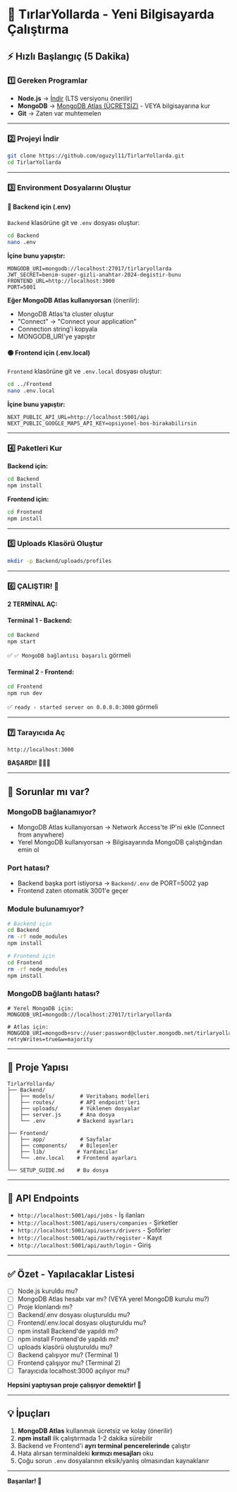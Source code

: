 # 🚀 TırlarYollarda - Yeni Bilgisayarda Çalıştırma

## ⚡ Hızlı Başlangıç (5 Dakika)

### 1️⃣ Gereken Programlar
- **Node.js** → [İndir](https://nodejs.org/) (LTS versiyonu önerilir)
- **MongoDB** → [MongoDB Atlas (ÜCRETSİZ)](https://www.mongodb.com/cloud/atlas/register) - VEYA bilgisayarına kur
- **Git** → Zaten var muhtemelen

---

### 2️⃣ Projeyi İndir
```bash
git clone https://github.com/oguzyl11/TirlarYollarda.git
cd TirlarYollarda
```

---

### 3️⃣ Environment Dosyalarını Oluştur

#### 🔵 Backend için (.env)

`Backend` klasörüne git ve `.env` dosyası oluştur:

```bash
cd Backend
nano .env
```

**İçine bunu yapıştır:**
```env
MONGODB_URI=mongodb://localhost:27017/tirlaryollarda
JWT_SECRET=benim-super-gizli-anahtar-2024-degistir-bunu
FRONTEND_URL=http://localhost:3000
PORT=5001
```

**Eğer MongoDB Atlas kullanıyorsan** (önerilir):
- MongoDB Atlas'ta cluster oluştur
- "Connect" → "Connect your application" 
- Connection string'i kopyala
- MONGODB_URI'ye yapıştır

#### 🟢 Frontend için (.env.local)

`Frontend` klasörüne git ve `.env.local` dosyası oluştur:

```bash
cd ../Frontend
nano .env.local
```

**İçine bunu yapıştır:**
```env
NEXT_PUBLIC_API_URL=http://localhost:5001/api
NEXT_PUBLIC_GOOGLE_MAPS_API_KEY=opsiyonel-bos-birakabilirsin
```

---

### 4️⃣ Paketleri Kur

**Backend için:**
```bash
cd Backend
npm install
```

**Frontend için:**
```bash
cd Frontend
npm install
```

---

### 5️⃣ Uploads Klasörü Oluştur
```bash
mkdir -p Backend/uploads/profiles
```

---

### 6️⃣ ÇALIŞTIR! 🎉

**2 TERMİNAL AÇ:**

#### Terminal 1 - Backend:
```bash
cd Backend
npm start
```
✅ `✅ MongoDB bağlantısı başarılı` görmeli

#### Terminal 2 - Frontend:
```bash
cd Frontend
npm run dev
```
✅ `ready - started server on 0.0.0.0:3000` görmeli

---

### 7️⃣ Tarayıcıda Aç
```
http://localhost:3000
```

**BAŞARDI! 🎉🎉🎉**

---

## 🤔 Sorunlar mı var?

### MongoDB bağlanamıyor?
- MongoDB Atlas kullanıyorsan → Network Access'te IP'ni ekle (Connect from anywhere)
- Yerel MongoDB kullanıyorsan → Bilgisayarında MongoDB çalıştığından emin ol

### Port hatası?
- Backend başka port istiyorsa → `Backend/.env` de PORT=5002 yap
- Frontend zaten otomatik 3001'e geçer

### Module bulunamıyor?
```bash
# Backend için
cd Backend
rm -rf node_modules
npm install

# Frontend için  
cd Frontend
rm -rf node_modules
npm install
```

### MongoDB bağlantı hatası?
```env
# Yerel MongoDB için:
MONGODB_URI=mongodb://localhost:27017/tirlaryollarda

# Atlas için:
MONGODB_URI=mongodb+srv://user:password@cluster.mongodb.net/tirlaryollarda?retryWrites=true&w=majority
```

---

## 📁 Proje Yapısı
```
TirlarYollarda/
├── Backend/
│   ├── models/        # Veritabanı modelleri
│   ├── routes/        # API endpoint'leri
│   ├── uploads/       # Yüklenen dosyalar
│   ├── server.js      # Ana dosya
│   └── .env          # Backend ayarları
│
├── Frontend/
│   ├── app/           # Sayfalar
│   ├── components/    # Bileşenler
│   ├── lib/          # Yardımcılar
│   └── .env.local    # Frontend ayarları
│
└── SETUP_GUIDE.md    # Bu dosya
```

---

## 🎯 API Endpoints

- `http://localhost:5001/api/jobs` - İş ilanları
- `http://localhost:5001/api/users/companies` - Şirketler
- `http://localhost:5001/api/users/drivers` - Şoförler
- `http://localhost:5001/api/auth/register` - Kayıt
- `http://localhost:5001/api/auth/login` - Giriş

---

## ✅ Özet - Yapılacaklar Listesi

- [ ] Node.js kuruldu mu?
- [ ] MongoDB Atlas hesabı var mı? (VEYA yerel MongoDB kurulu mu?)
- [ ] Proje klonlandı mı?
- [ ] Backend/.env dosyası oluşturuldu mu?
- [ ] Frontend/.env.local dosyası oluşturuldu mu?
- [ ] npm install Backend'de yapıldı mı?
- [ ] npm install Frontend'de yapıldı mı?
- [ ] uploads klasörü oluşturuldu mu?
- [ ] Backend çalışıyor mu? (Terminal 1)
- [ ] Frontend çalışıyor mu? (Terminal 2)
- [ ] Tarayıcıda localhost:3000 açılıyor mu?

**Hepsini yaptıysan proje çalışıyor demektir! 🚀**

---

## 💡 İpuçları

1. **MongoDB Atlas** kullanmak ücretsiz ve kolay (önerilir)
2. **npm install** ilk çalıştırmada 1-2 dakika sürebilir
3. Backend ve Frontend'i **ayrı terminal pencerelerinde** çalıştır
4. Hata alırsan terminaldeki **kırmızı mesajları** oku
5. Çoğu sorun `.env` dosyalarının eksik/yanlış olmasından kaynaklanır

---

**Başarılar! 🎉**
